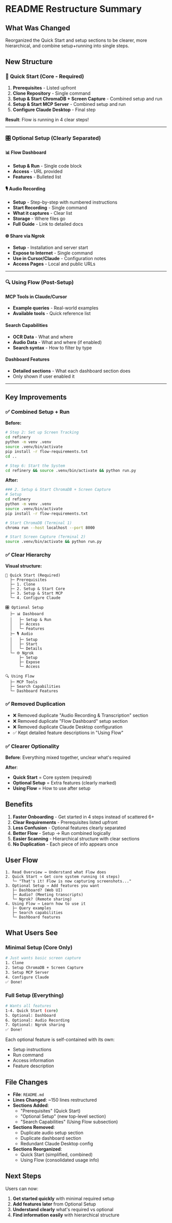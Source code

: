 # README Restructure Summary

## What Was Changed

Reorganized the Quick Start and setup sections to be clearer, more hierarchical, and combine setup+running into single steps.

## New Structure

### 🚀 Quick Start (Core - Required)
1. **Prerequisites** - Listed upfront
2. **Clone Repository** - Single command
3. **Setup & Start ChromaDB + Screen Capture** - Combined setup and run
4. **Setup & Start MCP Server** - Combined setup and run  
5. **Configure Claude Desktop** - Final step

**Result**: Flow is running in 4 clear steps!

---

### 🎛️ Optional Setup (Clearly Separated)

#### 📊 Flow Dashboard
- **Setup & Run** - Single code block
- **Access** - URL provided
- **Features** - Bulleted list

#### 🎙️ Audio Recording  
- **Setup** - Step-by-step with numbered instructions
- **Start Recording** - Single command
- **What it captures** - Clear list
- **Storage** - Where files go
- **Full Guide** - Link to detailed docs

#### 🌐 Share via Ngrok
- **Setup** - Installation and server start
- **Expose to Internet** - Single command
- **Use in Cursor/Claude** - Configuration notes
- **Access Pages** - Local and public URLs

---

### 🔍 Using Flow (Post-Setup)

#### MCP Tools in Claude/Cursor
- **Example queries** - Real-world examples
- **Available tools** - Quick reference list

#### Search Capabilities
- **OCR Data** - What and where
- **Audio Data** - What and where (if enabled)
- **Search syntax** - How to filter by type

#### Dashboard Features
- **Detailed sections** - What each dashboard section does
- Only shown if user enabled it

---

## Key Improvements

### ✅ Combined Setup + Run
**Before:**
```bash
# Step 2: Set up Screen Tracking
cd refinery
python -m venv .venv
source .venv/bin/activate
pip install -r flow-requirements.txt
cd ..

# Step 6: Start the System
cd refinery && source .venv/bin/activate && python run.py
```

**After:**
```bash
### 2. Setup & Start ChromaDB + Screen Capture
# Setup
cd refinery
python -m venv .venv
source .venv/bin/activate
pip install -r flow-requirements.txt

# Start ChromaDB (Terminal 1)
chroma run --host localhost --port 8000

# Start Screen Capture (Terminal 2)
source .venv/bin/activate && python run.py
```

### ✅ Clear Hierarchy

**Visual structure:**
```
🚀 Quick Start (Required)
  ├─ Prerequisites
  ├─ 1. Clone
  ├─ 2. Setup & Start Core
  ├─ 3. Setup & Start MCP
  └─ 4. Configure Claude

🎛️ Optional Setup
  ├─ 📊 Dashboard
  │   ├─ Setup & Run
  │   ├─ Access
  │   └─ Features
  ├─ 🎙️ Audio
  │   ├─ Setup
  │   ├─ Start
  │   └─ Details
  └─ 🌐 Ngrok
      ├─ Setup
      ├─ Expose
      └─ Access

🔍 Using Flow
  ├─ MCP Tools
  ├─ Search Capabilities
  └─ Dashboard Features
```

### ✅ Removed Duplication

- ❌ Removed duplicate "Audio Recording & Transcription" section
- ❌ Removed duplicate "Flow Dashboard" setup section
- ❌ Removed duplicate Claude Desktop configuration
- ✅ Kept detailed feature descriptions in "Using Flow"

### ✅ Clearer Optionality

**Before**: Everything mixed together, unclear what's required

**After**: 
- **Quick Start** = Core system (required)
- **Optional Setup** = Extra features (clearly marked)
- **Using Flow** = How to use after setup

## Benefits

1. **Faster Onboarding** - Get started in 4 steps instead of scattered 6+
2. **Clear Requirements** - Prerequisites listed upfront
3. **Less Confusion** - Optional features clearly separated
4. **Better Flow** - Setup → Run combined logically
5. **Easier Scanning** - Hierarchical structure with clear sections
6. **No Duplication** - Each piece of info appears once

## User Flow

```
1. Read Overview → Understand what Flow does
2. Quick Start → Get core system running (4 steps)
   └─ "That's it! Flow is now capturing screenshots..."
3. Optional Setup → Add features you want
   ├─ Dashboard? (Web UI)
   ├─ Audio? (Meeting transcripts)
   └─ Ngrok? (Remote sharing)
4. Using Flow → Learn how to use it
   ├─ Query examples
   ├─ Search capabilities
   └─ Dashboard features
```

## What Users See

### Minimal Setup (Core Only)
```bash
# Just wants basic screen capture
1. Clone
2. Setup ChromaDB + Screen Capture
3. Setup MCP Server
4. Configure Claude
✅ Done!
```

### Full Setup (Everything)
```bash
# Wants all features
1-4. Quick Start (core)
5. Optional: Dashboard
6. Optional: Audio Recording
7. Optional: Ngrok sharing
✅ Done!
```

Each optional feature is self-contained with its own:
- Setup instructions
- Run command
- Access information
- Feature description

## File Changes

- **File**: `README.md`
- **Lines Changed**: ~150 lines restructured
- **Sections Added**: 
  - "Prerequisites" (Quick Start)
  - "Optional Setup" (new top-level section)
  - "Search Capabilities" (Using Flow subsection)
- **Sections Removed**: 
  - Duplicate audio setup section
  - Duplicate dashboard section
  - Redundant Claude Desktop config
- **Sections Reorganized**:
  - Quick Start (simplified, combined)
  - Using Flow (consolidated usage info)

## Next Steps

Users can now:
1. **Get started quickly** with minimal required setup
2. **Add features later** from Optional Setup
3. **Understand clearly** what's required vs optional
4. **Find information easily** with hierarchical structure

